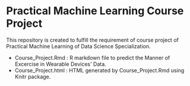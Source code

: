 # Practical Machine Learning Course Project

This repository is created to fulfill the requirement of course project of Practical Machine Learning of Data Science Specialization.

* Course_Project.Rmd : R markdown file to predict the Manner of Excercise in Wearable Devices' Data.
* Course_Project.html : HTML generated by Course_Project.Rmd using Knitr package.
